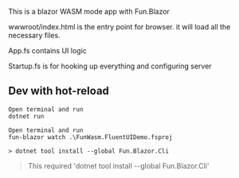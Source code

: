 This is a blazor WASM mode app with Fun.Blazor

wwwroot/index.html is the entry point for browser. it will load all the necessary files.

App.fs contains UI logic

Startup.fs is for hooking up everything and configuring server


## Dev with hot-reload

    Open terminal and run
    dotnet run
    
    Open terminal and run
    fun-blazor watch .\FunWasm.FluentUIDemo.fsproj 

    > dotnet tool install --global Fun.Blazor.Cli

> This required 'dotnet tool install --global Fun.Blazor.Cli'
